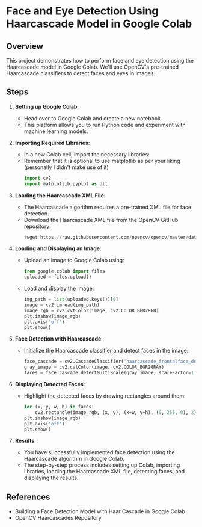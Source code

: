 # Face and Eye Detection Using Haarcascade Model in Google Colab

## Overview
This project demonstrates how to perform face and eye detection using the Haarcascade model in Google Colab. We'll use OpenCV's pre-trained Haarcascade classifiers to detect faces and eyes in images.

## Steps

1. **Setting up Google Colab**:
   - Head over to Google Colab and create a new notebook.
   - This platform allows you to run Python code and experiment with machine learning models.

2. **Importing Required Libraries**:
   - In a new Colab cell, import the necessary libraries:
   - Remember that it is optional to use matplotlib as per your liking (personally I didn't make use of it)
     ```python
     import cv2
     import matplotlib.pyplot as plt
     ```

3. **Loading the Haarcascade XML File**:
   - The Haarcascade algorithm requires a pre-trained XML file for face detection.
   - Download the Haarcascade XML file from the OpenCV GitHub repository:
     ```python
     !wget https://raw.githubusercontent.com/opencv/opencv/master/data/haarcascades/haarcascade_frontalface_default.xml
     ```

4. **Loading and Displaying an Image**:
   - Upload an image to Google Colab using:
     ```python
     from google.colab import files
     uploaded = files.upload()
     ```
   - Load and display the image:
     ```python
     img_path = list(uploaded.keys())[0]
     image = cv2.imread(img_path)
     image_rgb = cv2.cvtColor(image, cv2.COLOR_BGR2RGB)
     plt.imshow(image_rgb)
     plt.axis('off')
     plt.show()
     ```

5. **Face Detection with Haarcascade**:
   - Initialize the Haarcascade classifier and detect faces in the image:
     ```python
     face_cascade = cv2.CascadeClassifier('haarcascade_frontalface_default.xml')
     gray_image = cv2.cvtColor(image, cv2.COLOR_BGR2GRAY)
     faces = face_cascade.detectMultiScale(gray_image, scaleFactor=1.1, minNeighbors=5, minSize=(30, 30))
     ```

6. **Displaying Detected Faces**:
   - Highlight the detected faces by drawing rectangles around them:
     ```python
     for (x, y, w, h) in faces:
         cv2.rectangle(image_rgb, (x, y), (x+w, y+h), (0, 255, 0), 2)
     plt.imshow(image_rgb)
     plt.axis('off')
     plt.show()
     ```

7. **Results**:
   - You have successfully implemented face detection using the Haarcascade algorithm in Google Colab.
   - The step-by-step process includes setting up Colab, importing libraries, loading the Haarcascade XML file, detecting faces, and displaying the results.

## References
- Building a Face Detection Model with Haar Cascade in Google Colab
- OpenCV Haarcascades Repository
